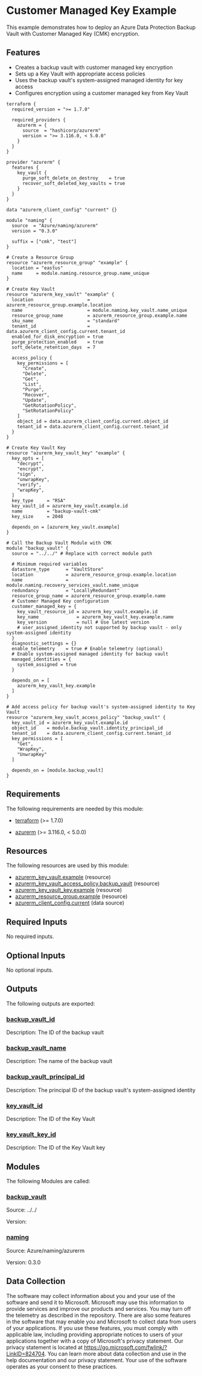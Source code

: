 <!-- BEGIN_TF_DOCS -->
<!-- Code generated by terraform-docs. DO NOT EDIT. -->
# Customer Managed Key Example

This example demonstrates how to deploy an Azure Data Protection Backup Vault with Customer Managed Key (CMK) encryption.

## Features

- Creates a backup vault with customer managed key encryption
- Sets up a Key Vault with appropriate access policies
- Uses the backup vault's system-assigned managed identity for key access
- Configures encryption using a customer managed key from Key Vault

```hcl
terraform {
  required_version = ">= 1.7.0"

  required_providers {
    azurerm = {
      source  = "hashicorp/azurerm"
      version = ">= 3.116.0, < 5.0.0"
    }
  }
}

provider "azurerm" {
  features {
    key_vault {
      purge_soft_delete_on_destroy    = true
      recover_soft_deleted_key_vaults = true
    }
  }
}

data "azurerm_client_config" "current" {}

module "naming" {
  source  = "Azure/naming/azurerm"
  version = "0.3.0"

  suffix = ["cmk", "test"]
}

# Create a Resource Group
resource "azurerm_resource_group" "example" {
  location = "eastus"
  name     = module.naming.resource_group.name_unique
}

# Create Key Vault
resource "azurerm_key_vault" "example" {
  location                    = azurerm_resource_group.example.location
  name                        = module.naming.key_vault.name_unique
  resource_group_name         = azurerm_resource_group.example.name
  sku_name                    = "standard"
  tenant_id                   = data.azurerm_client_config.current.tenant_id
  enabled_for_disk_encryption = true
  purge_protection_enabled    = true
  soft_delete_retention_days  = 7

  access_policy {
    key_permissions = [
      "Create",
      "Delete",
      "Get",
      "List",
      "Purge",
      "Recover",
      "Update",
      "GetRotationPolicy",
      "SetRotationPolicy"
    ]
    object_id = data.azurerm_client_config.current.object_id
    tenant_id = data.azurerm_client_config.current.tenant_id
  }
}

# Create Key Vault Key
resource "azurerm_key_vault_key" "example" {
  key_opts = [
    "decrypt",
    "encrypt",
    "sign",
    "unwrapKey",
    "verify",
    "wrapKey",
  ]
  key_type     = "RSA"
  key_vault_id = azurerm_key_vault.example.id
  name         = "backup-vault-cmk"
  key_size     = 2048

  depends_on = [azurerm_key_vault.example]
}

# Call the Backup Vault Module with CMK
module "backup_vault" {
  source = "../../" # Replace with correct module path

  # Minimum required variables
  datastore_type      = "VaultStore"
  location            = azurerm_resource_group.example.location
  name                = module.naming.recovery_services_vault.name_unique
  redundancy          = "LocallyRedundant"
  resource_group_name = azurerm_resource_group.example.name
  # Customer Managed Key configuration
  customer_managed_key = {
    key_vault_resource_id = azurerm_key_vault.example.id
    key_name              = azurerm_key_vault_key.example.name
    key_version           = null # Use latest version
    # user_assigned_identity not supported by backup vault - only system-assigned identity
  }
  diagnostic_settings = {}
  enable_telemetry    = true # Enable telemetry (optional)
  # Enable system-assigned managed identity for backup vault
  managed_identities = {
    system_assigned = true
  }

  depends_on = [
    azurerm_key_vault_key.example
  ]
}

# Add access policy for backup vault's system-assigned identity to Key Vault
resource "azurerm_key_vault_access_policy" "backup_vault" {
  key_vault_id = azurerm_key_vault.example.id
  object_id    = module.backup_vault.identity_principal_id
  tenant_id    = data.azurerm_client_config.current.tenant_id
  key_permissions = [
    "Get",
    "WrapKey",
    "UnwrapKey"
  ]

  depends_on = [module.backup_vault]
}
```

<!-- markdownlint-disable MD033 -->
## Requirements

The following requirements are needed by this module:

- <a name="requirement_terraform"></a> [terraform](#requirement\_terraform) (>= 1.7.0)

- <a name="requirement_azurerm"></a> [azurerm](#requirement\_azurerm) (>= 3.116.0, < 5.0.0)

## Resources

The following resources are used by this module:

- [azurerm_key_vault.example](https://registry.terraform.io/providers/hashicorp/azurerm/latest/docs/resources/key_vault) (resource)
- [azurerm_key_vault_access_policy.backup_vault](https://registry.terraform.io/providers/hashicorp/azurerm/latest/docs/resources/key_vault_access_policy) (resource)
- [azurerm_key_vault_key.example](https://registry.terraform.io/providers/hashicorp/azurerm/latest/docs/resources/key_vault_key) (resource)
- [azurerm_resource_group.example](https://registry.terraform.io/providers/hashicorp/azurerm/latest/docs/resources/resource_group) (resource)
- [azurerm_client_config.current](https://registry.terraform.io/providers/hashicorp/azurerm/latest/docs/data-sources/client_config) (data source)

<!-- markdownlint-disable MD013 -->
## Required Inputs

No required inputs.

## Optional Inputs

No optional inputs.

## Outputs

The following outputs are exported:

### <a name="output_backup_vault_id"></a> [backup\_vault\_id](#output\_backup\_vault\_id)

Description: The ID of the backup vault

### <a name="output_backup_vault_name"></a> [backup\_vault\_name](#output\_backup\_vault\_name)

Description: The name of the backup vault

### <a name="output_backup_vault_principal_id"></a> [backup\_vault\_principal\_id](#output\_backup\_vault\_principal\_id)

Description: The principal ID of the backup vault's system-assigned identity

### <a name="output_key_vault_id"></a> [key\_vault\_id](#output\_key\_vault\_id)

Description: The ID of the Key Vault

### <a name="output_key_vault_key_id"></a> [key\_vault\_key\_id](#output\_key\_vault\_key\_id)

Description: The ID of the Key Vault key

## Modules

The following Modules are called:

### <a name="module_backup_vault"></a> [backup\_vault](#module\_backup\_vault)

Source: ../../

Version:

### <a name="module_naming"></a> [naming](#module\_naming)

Source: Azure/naming/azurerm

Version: 0.3.0

<!-- markdownlint-disable-next-line MD041 -->
## Data Collection

The software may collect information about you and your use of the software and send it to Microsoft. Microsoft may use this information to provide services and improve our products and services. You may turn off the telemetry as described in the repository. There are also some features in the software that may enable you and Microsoft to collect data from users of your applications. If you use these features, you must comply with applicable law, including providing appropriate notices to users of your applications together with a copy of Microsoft's privacy statement. Our privacy statement is located at <https://go.microsoft.com/fwlink/?LinkID=824704>. You can learn more about data collection and use in the help documentation and our privacy statement. Your use of the software operates as your consent to these practices.
<!-- END_TF_DOCS -->